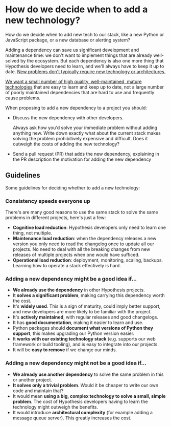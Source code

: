# How do we decide when to add a new technology?

How do we decide when to add new tech to our stack,
like a new Python or JavaScript package,
or a new database or alerting system?
 
Adding a dependency can save us significant development and
maintenance time: we don't want to implement things that are already
well-solved by the ecosystem. But each dependency is also one more thing that
Hypothesis developers need to learn, and we'll always have to keep it up to
date. 
[New problems don't typically require new technology or architectures.](https://hyp.is/-LfAyByIEe2Ws3_8PLlVpA/web.hypothes.is/jobs/engineering-values/)

[We want a small number of high quality, well-maintained, mature technologies](https://boringtechnology.club/)
that are easy to learn and keep up to date, not a large number of poorly
maintained dependencies that are hard to use and frequently cause problems.

When proposing to add a new dependency to a project you should:

* Discuss the new dependency with other developers.

  Always ask how you'd solve your immediate problem without adding anything new.
  Write down exactly what about the current stack makes solving the problem prohibitively expensive and difficult.
  Does it outweigh the costs of adding the new technology?

* Send a pull request (PR) that adds the new dependency, explaining in the PR description the motivation for adding the new dependency

## Guidelines

Some guidelines for deciding whether to add a new technology:

### Consistency speeds everyone up

There's are many good reasons to use the same stack to solve the same problems in different projects, here's just a few:

* **Cognitive load reduction**: Hypothesis developers only need to learn one thing, not multiple.
* **Maintenance load reduction**:  when the dependency releases a new version you only need to read the
  changelog once to update all our projects. No need to deal with all the breaking changes from new releases of multiple projects when one
  would have sufficed.
* **Operational load reduction**: deployment, monitoring, scaling, backups. Learning how to operate a stack effectively is hard.

### Adding a new dependency might be a good idea if...

* **We already use the dependency** in other Hypothesis projects.
* It **solves a significant problem**, making carrying this dependency worth the cost.
* It's **widely used**. This is a sign of maturity, could imply better support, and new developers are more likely to be familiar with the project.
* It's **actively maintained**, with regular releases and good changelogs.
* It has **good documentation**, making it easier to learn and use.  
 * Python packages should **document what versions of Python they support**, this makes upgrading our Python version easier.
* It **works with our existing technology stack** (e.g. supports our web framework or build tooling),
  and is easy to integrate into our projects.
* It will be **easy to remove** if we change our minds.

### Adding a new dependency might **not** be a good idea if...

* **We already use another dependency** to solve the same problem in this or another project.
* **It solves only a trivial problem**.
  Would it be cheaper to write our own code and maintain that?
* It would mean **using a big, complex technology to solve a small, simple problem**.
  The cost of Hypothesis developers having to learn the technology might
  outweigh the benefits.
* It would introduce **architectural complexity** (for example adding
  a message queue server). This greatly increases the cost.
